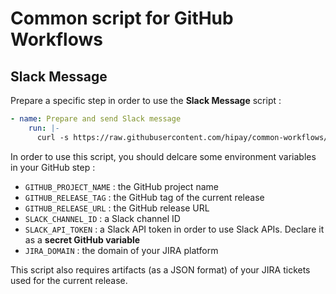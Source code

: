 # Common script for GitHub Workflows

## Slack Message

Prepare a specific step in order to use the **Slack Message** script :

```yaml
- name: Prepare and send Slack message
    run: |-
      curl -s https://raw.githubusercontent.com/hipay/common-workflows/main/scripts/slack-message.js | node
```

In order to use this script, you should delcare some environment variables in your GitHub step :

- `GITHUB_PROJECT_NAME` : the GitHub project name
- `GITHUB_RELEASE_TAG` : the GitHub tag of the current release
- `GITHUB_RELEASE_URL` : the GitHub release URL
- `SLACK_CHANNEL_ID` : a Slack channel ID
- `SLACK_API_TOKEN` : a Slack API token in order to use Slack APIs. Declare it as a **secret GitHub variable**
- `JIRA_DOMAIN` : the domain of your JIRA platform

This script also requires artifacts (as a JSON format) of your JIRA tickets used for the current release.
